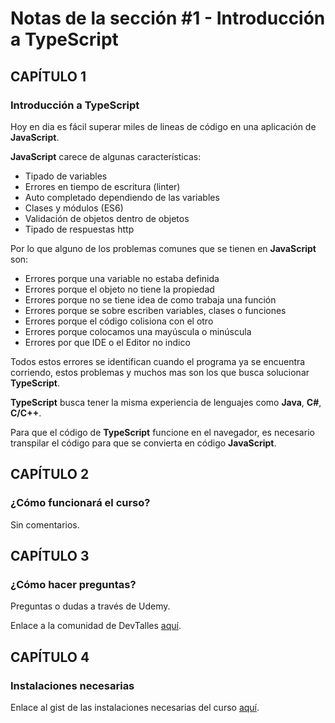 # Notas de la sección #1 - Introducción a TypeScript

<!-- Aquí comienzan las notas del capítulo 1. -->

## CAPÍTULO 1

### Introducción a TypeScript

Hoy en dia es fácil superar miles de lineas de código en una aplicación de **JavaScript**.

**JavaScript** carece de algunas características:

- Tipado de variables
- Errores en tiempo de escritura (linter)
- Auto completado dependiendo de las variables
- Clases y módulos (ES6)
- Validación de objetos dentro de objetos
- Tipado de respuestas http

Por lo que alguno de los problemas comunes que se tienen en **JavaScript** son:

- Errores porque una variable no estaba definida
- Errores porque el objeto no tiene la propiedad
- Errores porque no se tiene idea de como trabaja una función
- Errores porque se sobre escriben variables, clases o funciones
- Errores porque el código colisiona con el otro
- Errores porque colocamos una mayúscula o minúscula
- Errores por que IDE o el Editor no indico

Todos estos errores se identifican cuando el programa ya se encuentra corriendo, estos problemas y muchos mas son los que busca solucionar **TypeScript**.

**TypeScript** busca tener la misma experiencia de lenguajes como **Java**, **C#**, **C/C++**.

Para que el código de **TypeScript** funcione en el navegador, es necesario transpilar el código para que se convierta en código **JavaScript**.

<!-- Aquí comienzan las notas del capítulo 2. -->

## CAPÍTULO 2

### ¿Cómo funcionará el curso?

Sin comentarios.

<!-- Aquí comienzan las notas del capítulo 3. -->

## CAPÍTULO 3

### ¿Cómo hacer preguntas?

Preguntas o dudas a través de Udemy.

Enlace a la comunidad de DevTalles [aquí](https://discord.gg/pBjEVYTC7t).

<!-- Aquí comienzan las notas del capítulo 4. -->

## CAPÍTULO 4

### Instalaciones necesarias

Enlace al gist de las instalaciones necesarias del curso [aquí](https://gist.github.com/Klerith/384b707f9b08698655280a3d4cc4da12).
